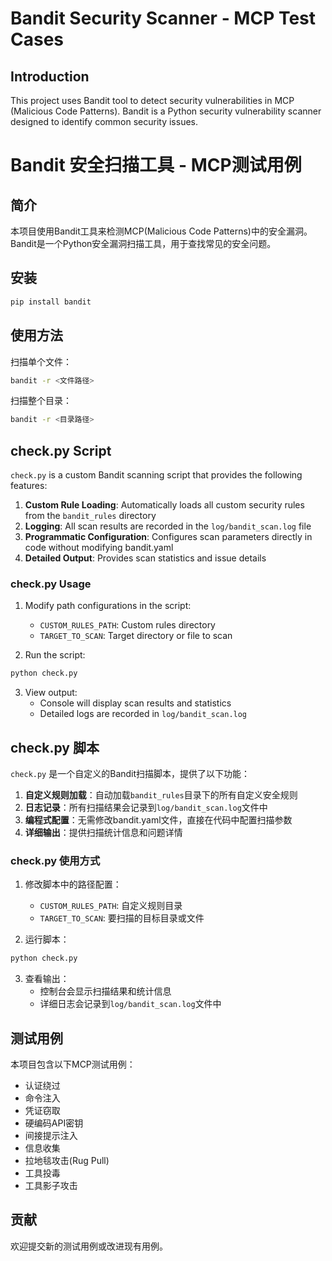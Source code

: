 # Bandit Security Scanner - MCP Test Cases

## Introduction

This project uses Bandit tool to detect security vulnerabilities in MCP (Malicious Code Patterns). Bandit is a Python security vulnerability scanner designed to identify common security issues.

# Bandit 安全扫描工具 - MCP测试用例

## 简介

本项目使用Bandit工具来检测MCP(Malicious Code Patterns)中的安全漏洞。Bandit是一个Python安全漏洞扫描工具，用于查找常见的安全问题。

## 安装

```bash
pip install bandit
```

## 使用方法

扫描单个文件：
```bash
bandit -r <文件路径>
```

扫描整个目录：
```bash
bandit -r <目录路径>
```

## check.py Script

`check.py` is a custom Bandit scanning script that provides the following features:

1. **Custom Rule Loading**: Automatically loads all custom security rules from the `bandit_rules` directory
2. **Logging**: All scan results are recorded in the `log/bandit_scan.log` file
3. **Programmatic Configuration**: Configures scan parameters directly in code without modifying bandit.yaml
4. **Detailed Output**: Provides scan statistics and issue details

### check.py Usage

1. Modify path configurations in the script:
   - `CUSTOM_RULES_PATH`: Custom rules directory
   - `TARGET_TO_SCAN`: Target directory or file to scan

2. Run the script:
```bash
python check.py
```

3. View output:
   - Console will display scan results and statistics
   - Detailed logs are recorded in `log/bandit_scan.log`

## check.py 脚本

`check.py` 是一个自定义的Bandit扫描脚本，提供了以下功能：

1. **自定义规则加载**：自动加载`bandit_rules`目录下的所有自定义安全规则
2. **日志记录**：所有扫描结果会记录到`log/bandit_scan.log`文件中
3. **编程式配置**：无需修改bandit.yaml文件，直接在代码中配置扫描参数
4. **详细输出**：提供扫描统计信息和问题详情

### check.py 使用方式

1. 修改脚本中的路径配置：
   - `CUSTOM_RULES_PATH`: 自定义规则目录
   - `TARGET_TO_SCAN`: 要扫描的目标目录或文件

2. 运行脚本：
```bash
python check.py
```

3. 查看输出：
   - 控制台会显示扫描结果和统计信息
   - 详细日志会记录到`log/bandit_scan.log`文件中

## 测试用例

本项目包含以下MCP测试用例：
- 认证绕过
- 命令注入
- 凭证窃取
- 硬编码API密钥
- 间接提示注入
- 信息收集
- 拉地毯攻击(Rug Pull)
- 工具投毒
- 工具影子攻击

## 贡献

欢迎提交新的测试用例或改进现有用例。
